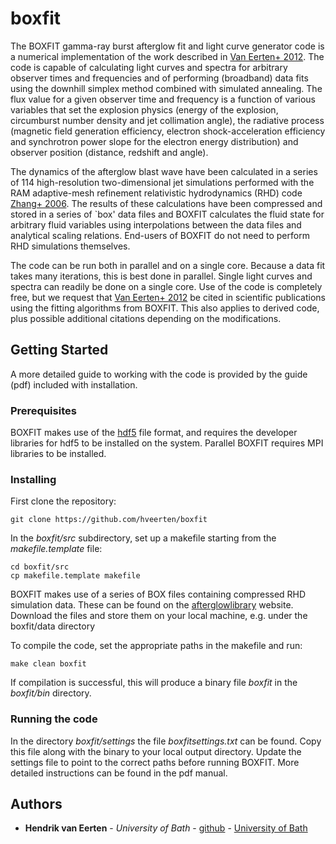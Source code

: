 # boxfit

The BOXFIT gamma-ray burst afterglow fit and light curve generator code is a numerical implementation of the work described in [Van Eerten+ 2012](https://ui.adsabs.harvard.edu/abs/2012ApJ...749...44V/abstract). The code is capable of calculating light curves and spectra for arbitrary observer times and frequencies and of performing (broadband) data fits using the downhill simplex method combined with simulated annealing. The flux value for a given observer time and frequency is a function of various variables that set the explosion physics (energy of the explosion, circumburst number density and jet collimation angle), the radiative process (magnetic field generation efficiency, electron shock-acceleration efficiency and synchrotron power slope for the electron energy distribution) and observer position (distance, redshift and angle).

The dynamics of the afterglow blast wave have been calculated in a series of 114 high-resolution two-dimensional jet simulations performed with the RAM adaptive-mesh refinement relativistic hydrodynamics (RHD) code [Zhang+ 2006](https://ui.adsabs.harvard.edu/abs/2006ApJS..164..255Z/abstract). The results of these calculations have been compressed and stored in a series of `box' data files and BOXFIT calculates the fluid state for arbitrary fluid variables using interpolations between the data files and analytical scaling relations. End-users of BOXFIT do not need to perform RHD simulations themselves.

The code can be run both in parallel and on a single core. Because a data fit takes many iterations, this is best done in parallel. Single light curves and spectra can readily be done on a single core. Use of the code is completely free, but we request that [Van Eerten+ 2012](https://ui.adsabs.harvard.edu/abs/2012ApJ...749...44V/abstract) be cited in scientific publications using the fitting algorithms from BOXFIT. This also applies to derived code, plus possible additional citations depending on the modifications.

## Getting Started

A more detailed guide to working with the code is provided by the guide (pdf) included with installation.

### Prerequisites

BOXFIT makes use of the [hdf5](https://www.hdfgroup.org/solutions/hdf5/) file format, and requires the developer libraries for hdf5 to be installed on the system. Parallel BOXFIT requires MPI libraries to be installed.

### Installing

First clone the repository:
```
git clone https://github.com/hveerten/boxfit
```
In the *boxfit/src* subdirectory, set up a makefile starting from the *makefile.template* file:
```
cd boxfit/src
cp makefile.template makefile
```
BOXFIT makes use of a series of BOX files containing compressed RHD simulation data. These can be found on the [afterglowlibrary](https://cosmo.nyu.edu/afterglowlibrary/boxfit2011.html) website. Download the files and store them on your local machine, e.g. under the boxfit/data directory

To compile the code, set the appropriate paths in the makefile and run:
```
make clean boxfit
```
If compilation is successful, this will produce a binary file *boxfit* in the *boxfit/bin* directory.

### Running the code

In the directory *boxfit/settings* the file *boxfitsettings.txt* can be found. Copy this file along with the binary to your local output directory. Update the settings file to point to the correct paths before running BOXFIT. More detailed instructions can be found in the pdf manual.

## Authors

* **Hendrik van Eerten** - *University of Bath* - [github](https://github.com/hveerten) - [University of Bath](https://researchportal.bath.ac.uk/en/persons/hendrik-van-eerten)


